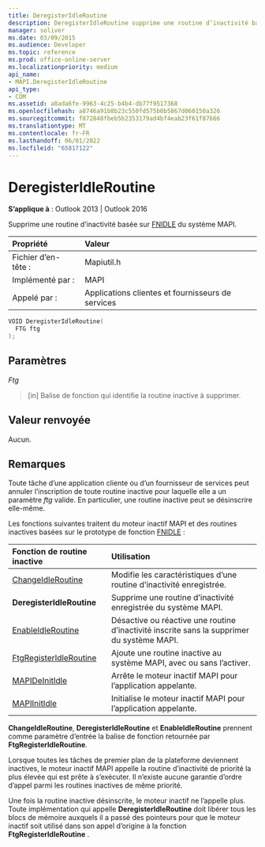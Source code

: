 ```yaml
---
title: DeregisterIdleRoutine
description: DeregisterIdleRoutine supprime une routine d’inactivité basée sur FNIDLE du système MAPI. Cet article décrit ses paramètres, sa valeur de retour et ses remarques.
manager: soliver
ms.date: 03/09/2015
ms.audience: Developer
ms.topic: reference
ms.prod: office-online-server
ms.localizationpriority: medium
api_name:
- MAPI.DeregisterIdleRoutine
api_type:
- COM
ms.assetid: a8ada6fe-9963-4c25-b4b4-db77f9517368
ms.openlocfilehash: a8746a91b8b23c550fd575b0b5867d060150a326
ms.sourcegitcommit: f872848fbeb5b2353179ad4bf4eab23f61f87666
ms.translationtype: MT
ms.contentlocale: fr-FR
ms.lasthandoff: 06/01/2022
ms.locfileid: "65817122"
---
```

# <a name="deregisteridleroutine"></a>DeregisterIdleRoutine

  
  
**S’applique à** : Outlook 2013 | Outlook 2016 
  
Supprime une routine d’inactivité basée sur [FNIDLE](fnidle.md) du système MAPI. 
  
|Propriété |Valeur |
|:-----|:-----|
|Fichier d’en-tête :  <br/> |Mapiutil.h  <br/> |
|Implémenté par :  <br/> |MAPI  <br/> |
|Appelé par :  <br/> |Applications clientes et fournisseurs de services  <br/> |
   
```cpp
VOID DeregisterIdleRoutine(
  FTG ftg
);
```

## <a name="parameters"></a>Paramètres

 _Ftg_
  
> [in] Balise de fonction qui identifie la routine inactive à supprimer.
    
## <a name="return-value"></a>Valeur renvoyée

Aucun.
  
## <a name="remarks"></a>Remarques

Toute tâche d’une application cliente ou d’un fournisseur de services peut annuler l’inscription de toute routine inactive pour laquelle elle a un paramètre  _ftg_ valide. En particulier, une routine inactive peut se désinscrire elle-même. 
  
Les fonctions suivantes traitent du moteur inactif MAPI et des routines inactives basées sur le prototype de fonction [FNIDLE](fnidle.md) : 
  
|**Fonction de routine inactive**|**Utilisation**|
|:-----|:-----|
|[ChangeIdleRoutine](changeidleroutine.md) <br/> |Modifie les caractéristiques d’une routine d’inactivité enregistrée. |
|**DeregisterIdleRoutine** <br/> |Supprime une routine d’inactivité enregistrée du système MAPI. |
|[EnableIdleRoutine](enableidleroutine.md) <br/> |Désactive ou réactive une routine d’inactivité inscrite sans la supprimer du système MAPI. |
|[FtgRegisterIdleRoutine](ftgregisteridleroutine.md) <br/> |Ajoute une routine inactive au système MAPI, avec ou sans l’activer. |
|[MAPIDeInitIdle](mapideinitidle.md) <br/> |Arrête le moteur inactif MAPI pour l’application appelante. |
|[MAPIInitIdle](mapiinitidle.md) <br/> |Initialise le moteur inactif MAPI pour l’application appelante. |
   
 **ChangeIdleRoutine**, **DeregisterIdleRoutine** et **EnableIdleRoutine** prennent comme paramètre d’entrée la balise de fonction retournée par **FtgRegisterIdleRoutine**. 
  
Lorsque toutes les tâches de premier plan de la plateforme deviennent inactives, le moteur inactif MAPI appelle la routine d’inactivité de priorité la plus élevée qui est prête à s’exécuter. Il n’existe aucune garantie d’ordre d’appel parmi les routines inactives de même priorité. 
  
Une fois la routine inactive désinscrite, le moteur inactif ne l’appelle plus. Toute implémentation qui appelle **DeregisterIdleRoutine** doit libérer tous les blocs de mémoire auxquels il a passé des pointeurs pour que le moteur inactif soit utilisé dans son appel d’origine à la fonction **FtgRegisterIdleRoutine** . 
  

